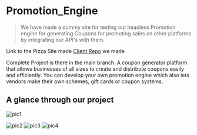# Promotion_Engine
> We have made a dummy site for testing out headless Promotion engine for generating Coupons for promoting sales on other platforms by integrating our API's with them.

Link to the Pizza Site made [Client Repo](https://github.com/omkar-here/Pizza-Site) we made

Complete Project is there in the main branch.
A coupon generator platform that allows businesses of all sizes to create and distribute coupons easily and efficiently. You can develop your own promotion engine which also lets vendors make their own schemes, gift cards or coupon systems.
## A glance through our project
![pic1](https://user-images.githubusercontent.com/92844364/236857761-f1f4543c-11d2-4275-80ee-f26d8f3ece95.png) 

![pic2](https://user-images.githubusercontent.com/92844364/236859244-14d2061e-0301-4fef-a54c-af2ea0b22bea.png)
![pic3](https://user-images.githubusercontent.com/92844364/236859310-643ed8d6-10e5-4dc6-95b1-1c527fd3bf1e.png)
![pic4](https://user-images.githubusercontent.com/92844364/236859389-6242b4b8-c654-4ce9-a35e-55dbe94c09fb.png)
